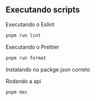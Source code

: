 ## Executando scripts

Executando o Eslint

```bash
pnpm run lint
```

Executando o Prettier

```bash
pnpm run format
```

Instalando no packge.json correto

Rodando a api

```bash
pnpm dev
```
